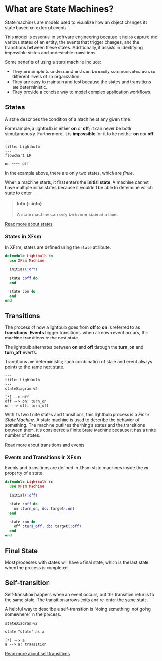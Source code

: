 # What are State Machines?

State machines are models used to visualize how an object changes its state based on external events.

This model is essential in software engineering because it helps capture the various states of an entity, the events that trigger changes, and the transitions between these states. Additionally, it assists in identifying impossible states and undesirable transitions.

Some benefits of using a state machine include:

- They are simple to understand and can be easily communicated across different levels of an organization.
- They are easy to maintain and test because the states and transitions are deterministic.
- They provide a concise way to model complex application workflows.

## States

A state describes the condition of a machine at any given time.

For example, a lightbulb is either **on** or **off**; it can never be both simultaneously. Furthermore, it is **impossible** for it to be neither **on** nor **off**.

```mermaid
---
title: Lightbulb
---
flowchart LR

on ~~~~ off
```

In the example above, there are only two states, which are *finite*.

When a machine starts, it first enters the **initial state**. A machine cannot have multiple initial states because it wouldn't be able to determine which state to enter.

> #### Info {: .info}
>
> A state machine can only be in one state at a time.

[Read more about states](./state.md)

### States in XFsm

In XFsm, states are defined using the `state` attribute.

```elixir
defmodule Lightbulb do
  use XFsm.Machine

  initial(:off)

  state :off do
  end

  state :on do
  end
end
```

## Transitions

The process of how a lightbulb goes from **off** to **on** is referred to as **transitions**. **Events** trigger transitions; when a known event occurs, the machine transitions to the next state.

The lightbulb alternates between **on** and **off** through the **turn_on** and **turn_off** events.

Transitions are deterministic; each combination of state and event always points to the same next state.

```mermaid
---
title: Lightbulb
---
stateDiagram-v2

[*] --> off
off --> on: turn_on
on --> off: turn_off
```

With its two finite states and transitions, this lightbulb process is a *Finite State Machine*. A state machine is used to describe the behavior of something. The machine outlines the thing’s states and the transitions between them. It’s considered a Finite State Machine because it has a finite number of states.

[Read more about transitions and events](./transitions.md)

### Events and Transitions in XFsm

Events and transitions are defined in XFsm state machines inside the `on` property of a state.

```elixir
defmodule Lightbulb do
  use XFsm.Machine

  initial(:off)

  state :off do
    on :turn_on, do: target(:on)
  end

  state :on do
    off :turn_off, do: target(:off)
  end
end
```

## Final State

Most processes with states will have a final state, which is the last state when the process is completed.

## Self-transition

Self-transition happens when an event occurs, but the transition returns to the same state. The transition arrows exits and re-enter the same state.

A helpful way to describe a self-transition is “doing something, not going somewhere” in the process.

```mermaid
stateDiagram-v2

state "state" as a

[*] --> a
a --> a: transition
```

[Read more about self transitions](./eventless-transitions.md)
